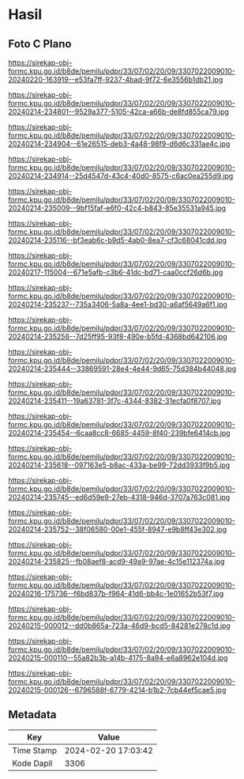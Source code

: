 # Hasil

## Foto C Plano

https://sirekap-obj-formc.kpu.go.id/b8de/pemilu/pdpr/33/07/02/20/09/3307022009010-20240220-163919--e53fa7ff-9237-4bad-9f72-6e3556b1db21.jpg

https://sirekap-obj-formc.kpu.go.id/b8de/pemilu/pdpr/33/07/02/20/09/3307022009010-20240214-234801--9529a377-5105-42ca-a66b-de8fd855ca79.jpg

https://sirekap-obj-formc.kpu.go.id/b8de/pemilu/pdpr/33/07/02/20/09/3307022009010-20240214-234904--61e26515-deb3-4a48-98f9-d6d6c331ae4c.jpg

https://sirekap-obj-formc.kpu.go.id/b8de/pemilu/pdpr/33/07/02/20/09/3307022009010-20240214-234914--25d4547d-43c4-40d0-8575-c6ac0ea255d9.jpg

https://sirekap-obj-formc.kpu.go.id/b8de/pemilu/pdpr/33/07/02/20/09/3307022009010-20240214-235009--9bf15faf-e6f0-42c4-b843-85e35531a945.jpg

https://sirekap-obj-formc.kpu.go.id/b8de/pemilu/pdpr/33/07/02/20/09/3307022009010-20240214-235116--bf3eab6c-b9d5-4ab0-8ea7-cf3c68041cdd.jpg

https://sirekap-obj-formc.kpu.go.id/b8de/pemilu/pdpr/33/07/02/20/09/3307022009010-20240217-115004--671e5afb-c3b6-41dc-bd71-caa0ccf26d6b.jpg

https://sirekap-obj-formc.kpu.go.id/b8de/pemilu/pdpr/33/07/02/20/09/3307022009010-20240214-235237--735a3406-5a8a-4ee1-bd30-a6af5649a6f1.jpg

https://sirekap-obj-formc.kpu.go.id/b8de/pemilu/pdpr/33/07/02/20/09/3307022009010-20240214-235256--7d25ff95-93f8-490e-b5fd-4368bd642106.jpg

https://sirekap-obj-formc.kpu.go.id/b8de/pemilu/pdpr/33/07/02/20/09/3307022009010-20240214-235444--33869591-28e4-4e44-9d65-75d384b44048.jpg

https://sirekap-obj-formc.kpu.go.id/b8de/pemilu/pdpr/33/07/02/20/09/3307022009010-20240214-235411--19a63781-3f7c-4344-8382-31ecfa0f8707.jpg

https://sirekap-obj-formc.kpu.go.id/b8de/pemilu/pdpr/33/07/02/20/09/3307022009010-20240214-235454--6caa8cc8-6685-4459-8f40-239bfe6414cb.jpg

https://sirekap-obj-formc.kpu.go.id/b8de/pemilu/pdpr/33/07/02/20/09/3307022009010-20240214-235618--097163e5-b8ac-433a-be99-72dd3933f9b5.jpg

https://sirekap-obj-formc.kpu.go.id/b8de/pemilu/pdpr/33/07/02/20/09/3307022009010-20240214-235745--ed6d59e9-27eb-4318-946d-3707a763c081.jpg

https://sirekap-obj-formc.kpu.go.id/b8de/pemilu/pdpr/33/07/02/20/09/3307022009010-20240214-235752--38f06580-00e1-455f-8947-e9b8ff43e302.jpg

https://sirekap-obj-formc.kpu.go.id/b8de/pemilu/pdpr/33/07/02/20/09/3307022009010-20240214-235825--fb08aef8-acd9-49a9-97ae-4c15e112374a.jpg

https://sirekap-obj-formc.kpu.go.id/b8de/pemilu/pdpr/33/07/02/20/09/3307022009010-20240216-175736--f6bd837b-f964-41d6-bb4c-1e01652b53f7.jpg

https://sirekap-obj-formc.kpu.go.id/b8de/pemilu/pdpr/33/07/02/20/09/3307022009010-20240215-000012--dd0b865a-723a-46d9-bcd5-84281e278c1d.jpg

https://sirekap-obj-formc.kpu.go.id/b8de/pemilu/pdpr/33/07/02/20/09/3307022009010-20240215-000110--55a82b3b-a14b-4175-8a94-e6a8962e104d.jpg

https://sirekap-obj-formc.kpu.go.id/b8de/pemilu/pdpr/33/07/02/20/09/3307022009010-20240215-000126--6796588f-6779-4214-b1b2-7cb44ef5cae5.jpg


## Metadata

| Key        | Value               |
| ---------- | ------------------- |
| Time Stamp | 2024-02-20 17:03:42 |
| Kode Dapil | 3306                |



